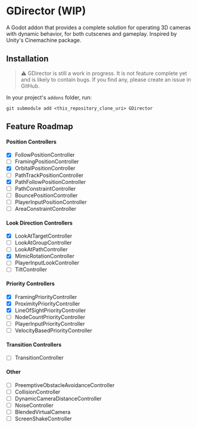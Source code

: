 # GDirector (WIP)

A Godot addon that provides a complete solution for operating 3D cameras with dynamic behavior, for both cutscenes and
gameplay. Inspired by Unity's Cinemachine package.

<!--
GDirector adds highly configurable pre-implemented camera behavior nodes that control the camera's position and rotation
individually, allowing you to compose procedural camera shots that are updated every frame at runtime. Because the
camera shots are procedually calculated at runtime, they remain updated even if different elements of the scene changes,
either as a result of player input or when elements are changed by you.

GDirector also has the ability interpolate between pre-configured virtual cameras, allowing you to create very
complex camera shots.

You can also configure various conditions that the virtual cameras can check to calculate their priority and let
GDirector automatically select the best camera shot at runtime, creating camera behavior that reacts to the player
automatically based on the parameters configured by you.

GDirector is designed to be expandable, so that you can create custom behaviors for your virtual cameras that are not
pre-implemented by the many GDirector pre-implemented camera behavior nodes.
-->

## Installation

> ⚠ GDirector is still a work in progress. It is not feature complete yet and is likely to contain bugs.
If you find any, please create an issue in GitHub.

In your project's `addons` folder, run:

	git submodule add <this_repository_clone_uri> GDirector

## Feature Roadmap

#### Position Controllers
- [X] FollowPositionController
- [ ] FramingPositionController <!-- Add option to select wether the controller should change the camera's local XY position, local Z position, a set global plane, or FOV to accomodate the framed target; or a combination of the three in set weights -->
- [X] OrbitalPositionController
- [ ] PathTrackPositionController <!-- Moves the camera in a Path3D while trying to follow a target node without leaving the path -->
- [X] PathFollowPositionController <!-- Uses a PathFollow node to move the camera through a Path3D -->
- [ ] PathConstraintController <!-- Forces the camera to remain in a Path3D. If it leaves the Path3D (probably caused by another controller), moves it back to the track. -->
- [ ] BouncePositionController
- [ ] PlayerInputPositionController
- [ ] AreaConstraintController <!-- Forces the camera to remain inside an Area3D -->

#### Look Direction Controllers
- [X] LookAtTargetController
- [ ] LookAtGroupController <!-- Create option to look at dynamic groups (node groups) -->
- [ ] LookAtPathController <!-- Contains the look to a Path3D, looking to the closest point in the Path3D to a follow target -->
- [X] MimicRotationController
- [ ] PlayerInputLookController
- [ ] TiltController

#### Priority Controllers <!-- Each priority controller should have a blend mode (either Add, Sub, or Override) -->
- [X] FramingPriorityController
- [X] ProximityPriorityController <!-- Controls priority by multiplying the distance between two targets by a set factor and base values -->
- [X] LineOfSightPriorityController
- [ ] NodeCountPriorityController <!-- Controls priority by counting the number of nodes on the scene with a specific group -->
- [ ] PlayerInputPriorityController <!-- Adds priority when the player enters camera-control inputs; and reduce priority later after a delay -->
- [ ] VelocityBasedPriorityController <!-- This controller compares the camera's position between this and the previous frame to set priority -->

#### Transition Controllers
- [ ] TransitionController

#### Other
- [ ] PreemptiveObstacleAvoidanceController <!-- Perform raycasts at angles and pivot the camera around obstacles to avoid breaking LOS—pivot toward the obstacle's normal -->
- [ ] CollisionController <!-- Add collisiton detection to the VCam—basically, it's a Rigidbody that moves from the follow target to the VCam and, when it can't, moves the VCam toward it. Alternativelly, it could be a ray cast -->
- [ ] DynamicCameraDistanceController <!-- Pulls the camera toward closer to the player through an obstacle to prevent breaking LOS  -->
- [ ] NoiseController <!-- I think two 1D perlim noise, applied to each axis should do -->
- [ ] BlendedVirtualCamera <!-- A VCam whose position and rotation are derived from other cameras and a slider control -->
- [ ] ScreenShakeController
